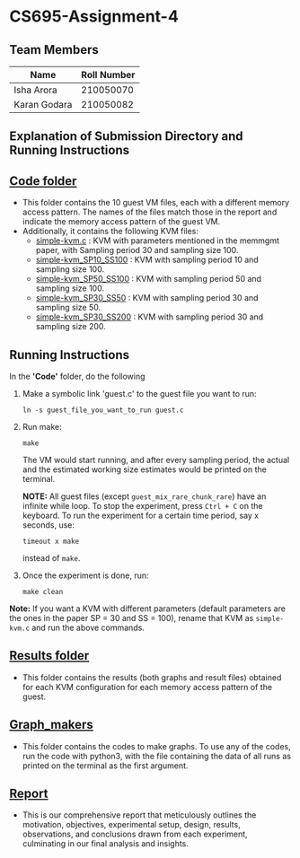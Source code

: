 # CS695-Assignment-4

## Team Members 
| Name | Roll Number |
| --- | --- |
|Isha Arora | 210050070|
|Karan Godara | 210050082|

## Explanation of Submission Directory and Running Instructions
## [Code folder](Code)
   - This folder contains the 10 guest VM files, each with a different memory access pattern. The names of the files match those in the report and indicate the memory access pattern of the guest VM.
   - Additionally, it contains the following KVM files:
     - [simple-kvm.c](Code/simple-kvm.c) : KVM with parameters mentioned in the memmgmt paper, with Sampling period 30 and sampling size 100.
     - [simple-kvm_SP10_SS100](Code/simple-kvm_SP10_SS100.c) : KVM with sampling period 10 and sampling size 100.
     - [simple-kvm_SP50_SS100](Code/simple-kvm_SP50_SS100.c) : KVM with sampling period 50 and sampling size 100.
     - [simple-kvm_SP30_SS50](Code/simple-kvm_SP30_SS50.c) : KVM with sampling period 30 and sampling size 50.
     - [simple-kvm_SP30_SS200](Code/simple-kvm_SP30_SS200.c) : KVM with sampling period 30 and sampling size 200.

## Running Instructions
In the **'Code'** folder, do the following

1. Make a symbolic link 'guest.c' to the guest file you want to run:

   ```ln -s guest_file_you_want_to_run guest.c```

2. Run make:

   ```make```
   
   The VM would start running, and after every sampling period, the actual and the estimated working size estimates would be printed on the terminal.
   
   **NOTE:** All guest files (except `guest_mix_rare_chunk_rare`) have an infinite while loop. To stop the experiment, press `Ctrl + C` on the keyboard. To run the experiment for a certain time period, say x seconds, use:

   ```timeout x make```

   instead of `make`.

3. Once the experiment is done, run:
   
   ```make clean```

**Note:** If you want a KVM with different parameters (default parameters are the ones in the paper SP = 30 and SS = 100), rename that KVM as `simple-kvm.c` and run the above commands.

## [Results folder](Results)
- This folder contains the results (both graphs and result files) obtained for each KVM configuration for each memory access pattern of the guest.

## [Graph_makers](Graph_makers)
- This folder contains the codes to make graphs. To use any of the codes, run the code with python3, with the file containing the data of all runs as printed on the terminal as the first argument.

## [Report](Report.pdf)
- This is our comprehensive report that meticulously outlines the motivation, objectives, experimental setup, design, results, observations, and conclusions drawn from each experiment, culminating in our final analysis and insights.


